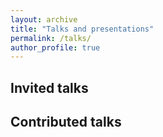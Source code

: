 ```yaml
---
layout: archive
title: "Talks and presentations"
permalink: /talks/
author_profile: true
---
```


Invited talks
------

Contributed talks
------

